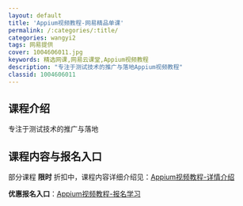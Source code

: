 ```yaml
---
layout: default
title: 'Appium视频教程-网易精品单课'
permalink: /:categories/:title/
categories: wangyi2
tags: 网易提供
cover: 1004606011.jpg
keywords: 精选网课,网易云课堂,Appium视频教程
description: "专注于测试技术的推广与落地Appium视频教程"
classid: 1004606011
---
```


## 课程介绍

专注于测试技术的推广与落地

## 课程内容与报名入口

部分课程 **限时** 折扣中，课程内容详细介绍见：[Appium视频教程-详情介绍](https://study.163.com/course/introduction/1004606011.htm?share=1&shareId=1025206652&utm_campaign=share&utm_medium=iphoneShare&utm_source=&utm_u=1025206652)

**优惠报名入口**：[Appium视频教程-报名学习](https://study.163.com/course/introduction/1004606011.htm?share=1&shareId=1025206652&utm_campaign=share&utm_medium=iphoneShare&utm_source=&utm_u=1025206652)

